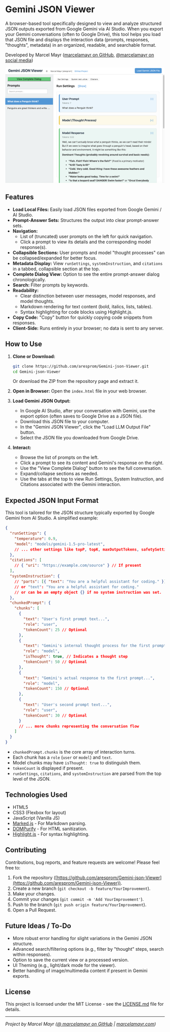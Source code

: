 # Gemini JSON Viewer

A browser-based tool specifically designed to view and analyze structured JSON outputs exported from Google Gemini via AI Studio. When you export your Gemini conversations (often to Google Drive), this tool helps you load that JSON file and displays the interaction data (prompts, responses, "thoughts", metadata) in an organized, readable, and searchable format.

Developed by Marcel Mayr ([marcelamayr on GitHub](https://github.com/marcelamayr), [@marcelamayr on social media](https://marcelamayr.com))


![Screenshot of Gemini JSON Viewer](screenshot.png)

## Features

*   **Load Local Files:** Easily load JSON files exported from Google Gemini / AI Studio.
*   **Prompt-Answer Sets:** Structures the output into clear prompt-answer sets.
*   **Navigation:**
    *   List of (truncated) user prompts on the left for quick navigation.
    *   Click a prompt to view its details and the corresponding model response(s).
*   **Collapsible Sections:** User prompts and model "thought processes" can be collapsed/expanded for better focus.
*   **Metadata Display:** View `runSettings`, `systemInstruction`, and `citations` in a tabbed, collapsible section at the top.
*   **Complete Dialog View:** Option to see the entire prompt-answer dialog chronologically.
*   **Search:** Filter prompts by keywords.
*   **Readability:**
    *   Clear distinction between user messages, model responses, and model thoughts.
    *   Markdown rendering for text content (bold, italics, lists, tables).
    *   Syntax highlighting for code blocks using Highlight.js.
*   **Copy Code:** "Copy" button for quickly copying code snippets from responses.
*   **Client-Side:** Runs entirely in your browser; no data is sent to any server.

## How to Use

1.  **Clone or Download:**
    ```bash
    git clone https://github.com/aresprom/Gemini-json-Viewer.git
    cd Gemini-json-Viewer
    ```
    Or download the ZIP from the repository page and extract it.

2.  **Open in Browser:**
    Open the `index.html` file in your web browser.

3.  **Load Gemini JSON Output:**
    *   In Google AI Studio, after your conversation with Gemini, use the export option (often saves to Google Drive as a JSON file).
    *   Download this JSON file to your computer.
    *   In the "Gemini JSON Viewer", click the "Load LLM Output File" button.
    *   Select the JSON file you downloaded from Google Drive.

4.  **Interact:**
    *   Browse the list of prompts on the left.
    *   Click a prompt to see its content and Gemini's response on the right.
    *   Use the "View Complete Dialog" button to see the full conversation.
    *   Expand/collapse sections as needed.
    *   Use the tabs at the top to view Run Settings, System Instruction, and Citations associated with the Gemini interaction.

## Expected JSON Input Format

This tool is tailored for the JSON structure typically exported by Google Gemini from AI Studio. A simplified example:

```json
{
  "runSettings": {
    "temperature": 0.9,
    "model": "models/gemini-1.5-pro-latest",
    // ... other settings like topP, topK, maxOutputTokens, safetySettings
  },
  "citations": [
    // { "uri": "https://example.com/source" } // If present
  ],
  "systemInstruction": {
    // "parts": [{ "text": "You are a helpful assistant for coding." }]
    // or "text": "You are a helpful assistant for coding."
    // or can be an empty object {} if no system instruction was set.
  },
  "chunkedPrompt": {
    "chunks": [
      {
        "text": "User's first prompt text...",
        "role": "user",
        "tokenCount": 25 // Optional
      },
      {
        "text": "Gemini's internal thought process for the first prompt...",
        "role": "model",
        "isThought": true, // Indicates a thought step
        "tokenCount": 50 // Optional
      },
      {
        "text": "Gemini's actual response to the first prompt...",
        "role": "model",
        "tokenCount": 150 // Optional
      },
      {
        "text": "User's second prompt text...",
        "role": "user",
        "tokenCount": 30 // Optional
      }
      // ... more chunks representing the conversation flow
    ]
  }
}
```
*   `chunkedPrompt.chunks` is the core array of interaction turns.
*   Each chunk has a `role` (`user` or `model`) and `text`.
*   Model chunks may have `isThought: true` to distinguish them.
*   `tokenCount` is displayed if present.
*   `runSettings`, `citations`, and `systemInstruction` are parsed from the top level of the JSON.

## Technologies Used

*   HTML5
*   CSS3 (Flexbox for layout)
*   JavaScript (Vanilla JS)
*   [Marked.js](https://marked.js.org/) - For Markdown parsing.
*   [DOMPurify](https://github.com/cure53/DOMPurify) - For HTML sanitization.
*   [Highlight.js](https://highlightjs.org/) - For syntax highlighting.

## Contributing

Contributions, bug reports, and feature requests are welcome! Please feel free to:
1.  Fork the repository ([https://github.com/aresprom/Gemini-json-Viewer](https://github.com/aresprom/Gemini-json-Viewer)).
2.  Create a new branch (`git checkout -b feature/YourImprovement`).
3.  Make your changes.
4.  Commit your changes (`git commit -m 'Add YourImprovement'`).
5.  Push to the branch (`git push origin feature/YourImprovement`).
6.  Open a Pull Request.

## Future Ideas / To-Do

*   More robust error handling for slight variations in the Gemini JSON structure.
*   Advanced search/filtering options (e.g., filter by "thought" steps, search within responses).
*   Option to save the current view or a processed version.
*   UI Theming (e.g., light/dark mode for the viewer).
*   Better handling of image/multimedia content if present in Gemini exports.

## License

This project is licensed under the MIT License - see the [LICENSE.md](LICENSE.md) file for details.

---

*Project by Marcel Mayr ([@ marcelamayr on GitHub](https://github.com/marcelamayr) | [marcelamayr.com](https://marcelamayr.com))*
